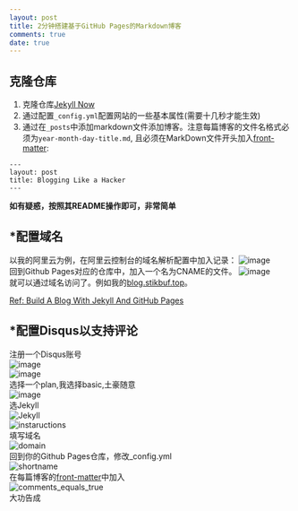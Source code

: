 ```yaml
---
layout: post
title: 2分钟搭建基于GitHub Pages的Markdown博客
comments: true
date: true
---
```


## 克隆仓库
1. 克隆仓库[Jekyll Now](https://github.com/barryclark/jekyll-now)  
2. 通过配置`_config.yml`配置网站的一些基本属性(需要十几秒才能生效)  
3. 通过在`_posts`中添加markdown文件添加博客。注意每篇博客的文件名格式必须为`year-month-day-title.md`, 且必须在MarkDown文件开头加入[front-matter](https://jekyllrb.com/docs/front-matter/):  

```
---  
layout: post  
title: Blogging Like a Hacker  
---
```  

**如有疑惑，按照其README操作即可，非常简单**

## \*配置域名
以我的阿里云为例，在阿里云控制台的域名解析配置中加入记录：
![image](https://github.com/stikbuf/stikbuf.github.io/blob/master/images/2%E5%88%86%E9%92%9F%E6%90%AD%E5%BB%BA%E5%9F%BA%E4%BA%8EGitHub_Pages%E7%9A%84Markdown%E5%8D%9A%E5%AE%A2/%E6%B7%BB%E5%8A%A0%E5%9F%9F%E5%90%8D%E8%AE%B0%E5%BD%95.png?raw=true)  
回到Github Pages对应的仓库中，加入一个名为CNAME的文件。
![image](https://github.com/stikbuf/stikbuf.github.io/blob/master/images/2%E5%88%86%E9%92%9F%E6%90%AD%E5%BB%BA%E5%9F%BA%E4%BA%8EGitHub_Pages%E7%9A%84Markdown%E5%8D%9A%E5%AE%A2/%E4%BF%AE%E6%94%B9CNAME.png?raw=true)   
就可以通过域名访问了。例如我的[blog.stikbuf.top](https://blog.stikbuf.top/)。

[Ref: Build A Blog With Jekyll And GitHub Pages](https://www.smashingmagazine.com/2014/08/build-blog-jekyll-github-pages/)

## \*配置Disqus以支持评论
注册一个Disqus账号  
![image](https://github.com/stikbuf/stikbuf.github.io/blob/master/images/2%E5%88%86%E9%92%9F%E6%90%AD%E5%BB%BA%E5%9F%BA%E4%BA%8EGitHub_Pages%E7%9A%84Markdown%E5%8D%9A%E5%AE%A2/Disqus1.png?raw=true)  
![image](https://github.com/stikbuf/stikbuf.github.io/blob/master/images/2%E5%88%86%E9%92%9F%E6%90%AD%E5%BB%BA%E5%9F%BA%E4%BA%8EGitHub_Pages%E7%9A%84Markdown%E5%8D%9A%E5%AE%A2/Disqus2.png?raw=true)  
选择一个plan,我选择basic,土豪随意  
![image](https://github.com/stikbuf/stikbuf.github.io/blob/master/images/2%E5%88%86%E9%92%9F%E6%90%AD%E5%BB%BA%E5%9F%BA%E4%BA%8EGitHub_Pages%E7%9A%84Markdown%E5%8D%9A%E5%AE%A2/Disqus3.png?raw=true)  
选Jekyll  
![Jekyll](https://github.com/stikbuf/stikbuf.github.io/blob/master/images/2%E5%88%86%E9%92%9F%E6%90%AD%E5%BB%BA%E5%9F%BA%E4%BA%8EGitHub_Pages%E7%9A%84Markdown%E5%8D%9A%E5%AE%A2/Disqus4.png?raw=true)  
![instaructions](https://github.com/stikbuf/stikbuf.github.io/blob/master/images/2%E5%88%86%E9%92%9F%E6%90%AD%E5%BB%BA%E5%9F%BA%E4%BA%8EGitHub_Pages%E7%9A%84Markdown%E5%8D%9A%E5%AE%A2/Disqus5.png?raw=true)  
填写域名  
![domain](https://github.com/stikbuf/stikbuf.github.io/blob/master/images/2%E5%88%86%E9%92%9F%E6%90%AD%E5%BB%BA%E5%9F%BA%E4%BA%8EGitHub_Pages%E7%9A%84Markdown%E5%8D%9A%E5%AE%A2/Disqus6.png?raw=true)  
回到你的Github Pages仓库，修改_config.yml  
![shortname](https://github.com/stikbuf/stikbuf.github.io/blob/master/images/2%E5%88%86%E9%92%9F%E6%90%AD%E5%BB%BA%E5%9F%BA%E4%BA%8EGitHub_Pages%E7%9A%84Markdown%E5%8D%9A%E5%AE%A2/Disqus7.png?raw=true)  
在每篇博客的[front-matter](https://jekyllrb.com/docs/front-matter/)中加入  
![comments_equals_true](https://github.com/stikbuf/stikbuf.github.io/blob/master/images/2%E5%88%86%E9%92%9F%E6%90%AD%E5%BB%BA%E5%9F%BA%E4%BA%8EGitHub_Pages%E7%9A%84Markdown%E5%8D%9A%E5%AE%A2/Disqus8.png?raw=true)  
大功告成  
